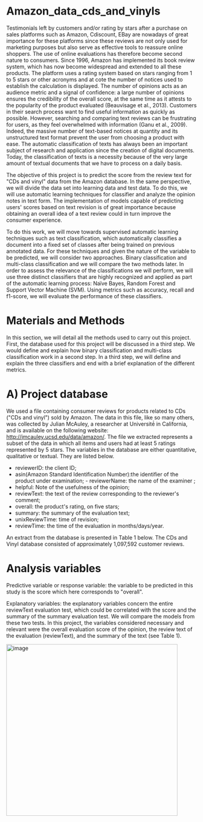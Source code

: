 # Amazon_data_cds_and_vinyls

Testimonials left by customers and/or rating by stars after a purchase on sales platforms such as Amazon, Cdiscount, EBay are nowadays of great importance for these platforms since these reviews are not only used for marketing purposes but also serve as effective tools to reassure online shoppers. The use of online evaluations has therefore become second nature to consumers. Since 1996, Amazon has implemented its book review system, which has now become widespread and extended to all these products. The platform uses a rating system based on stars ranging from 1 to 5 stars or other acronyms and at cote the number of notices used to establish the calculation is displayed. The number of opinions acts as an audience metric and a signal of confidence: a large number of opinions ensures the credibility of the overall score, at the same time as it attests to the popularity of the product evaluated (Beauvisage et al., 2013). Customers in their search process want to find useful information as quickly as possible. However, searching and comparing text reviews can be frustrating for users, as they feel overwhelmed with information (Ganu et al., 2009). Indeed, the massive number of text-based notices at quantity and its unstructured text format prevent the user from choosing a product with ease. The automatic classification of texts has always been an important subject of research and application since the creation of digital documents. Today, the classification of texts is a necessity because of the very large amount of textual documents that we have to process on a daily basis.

The objective of this project is to predict the score from the review text for "CDs and vinyl" data from the Amazon database. In the same perspective, we will divide the data set into learning data and test data. To do this, we will use automatic learning techniques for classifier and analyze the opinion notes in text form. The implementation of models capable of predicting users' scores based on text revision is of great importance because obtaining an overall idea of a text review could in turn improve the consumer experience.

To do this work, we will move towards supervised automatic learning techniques such as text classification, which automatically classifies a document into a fixed set of classes after being trained on previous annotated data. For these techniques and given the nature of the variable to be predicted, we will consider two approaches. Binary classification and multi-class classification and we will compare the two methods later. In order to assess the relevance of the classifications we will perform, we will use three distinct classifiers that are highly recognized and applied as part of the automatic learning process: Naïve Bayes, Random Forest and Support Vector Machine (SVM). Using metrics such as accuracy, recall and f1-score, we will evaluate the performance of these classifiers.

# Materials and Methods

In this section, we will detail all the methods used to carry out this project. First, the database used for this project will be discussed in a third step. We would define and explain how binary classification and multi-class classification work in a second step. In a third step, we will define and explain the three classifiers and end with a brief explanation of the different metrics.


# A) Project database

We used a file containing consumer reviews for products related to CDs ("CDs and vinyl") sold by Amazon. The data in this file, like so many others, was collected by Julian McAuley, a researcher at Université́ in California, and is available on the following website: http://jmcauley.ucsd.edu/data/amazon/. The file we extracted represents a subset of the data in which all items and users had at least 5 ratings represented by 5 stars. The variables in the database are either quantitative, qualitative or textual. They are listed below.

- reviewerID: the client ID;
- asin(Amazon Standard Identification Number):the identifier of the product under examination; - reviewerName: the name of the examiner ;
- helpful: Note of the usefulness of the opinion;
- reviewText: the text of the review corresponding to the reviewer's comment;
- overall: the product's rating, on five stars;
- summary: the summary of the evaluation text;
- unixReviewTime: time of revision;
- reviewTime: the time of the evaluation in months/days/year.

An extract from the database is presented in Table 1 below. The CDs and Vinyl database consisted of approximately 1,097,592 customer reviews.

# Analysis variables

Predictive variable or response variable: the variable to be predicted in this study is the score
which here corresponds to "overall".

Explanatory variables: the explanatory variables concern the entire reviewText evaluation test, which could be correlated with the score and the summary of the summary evaluation test. We will compare the models from these two tests. In this project, the variables considered necessary and relevant were the overall evaluation score of the opinion, the review text of the evaluation (reviewText), and the summary of the text (see Table 1).

<img width="453" alt="image" src="https://user-images.githubusercontent.com/50669298/58752676-7d6fc480-84b3-11e9-9584-a6914da9f136.png">

